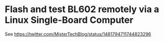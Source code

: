 # Flash and test BL602 remotely via a Linux Single-Board Computer

See https://twitter.com/MisterTechBlog/status/1481794711744823296
